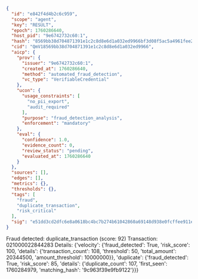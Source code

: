 ```json
{
  "id": "e842f4d4b2c6c959",
  "scope": "agent",
  "key": "RESULT",
  "epoch": 1760286640,
  "host_pid": "9e6742732c60:1",
  "hash": "8569bb38d704871391e1c2c8d8e6d1a032ed9966bf3d08f5ac5a4961fee21383",
  "cid": "QmV18569bb38d704871391e1c2c8d8e6d1a032ed9966",
  "aicp": {
    "prov": {
      "issuer": "9e6742732c60:1",
      "created_at": 1760286640,
      "method": "automated_fraud_detection",
      "vc_type": "VerifiableCredential"
    },
    "ucon": {
      "usage_constraints": [
        "no_pii_export",
        "audit_required"
      ],
      "purpose": "fraud_detection_analysis",
      "enforcement": "mandatory"
    },
    "eval": {
      "confidence": 1.0,
      "evidence_count": 0,
      "review_status": "pending",
      "evaluated_at": 1760286640
    }
  },
  "sources": [],
  "edges": [],
  "metrics": {},
  "thresholds": {},
  "tags": [
    "fraud",
    "duplicate_transaction",
    "risk_critical"
  ],
  "sig": "e51dd3cd2dfc6e8a0618bc4bc7b274b61042860a69148d938e0fcffee911e352"
}
```

Fraud detected: duplicate_transaction (score: 92)
Transaction: 021000022844283
Details: {'velocity': {'fraud_detected': True, 'risk_score': 100, 'details': {'transaction_count': 108, 'threshold': 50, 'total_amount': 20344500, 'amount_threshold': 10000000}}, 'duplicate': {'fraud_detected': True, 'risk_score': 85, 'details': {'duplicate_count': 107, 'first_seen': 1760284979, 'matching_hash': '9c963f39e9fb9122'}}}